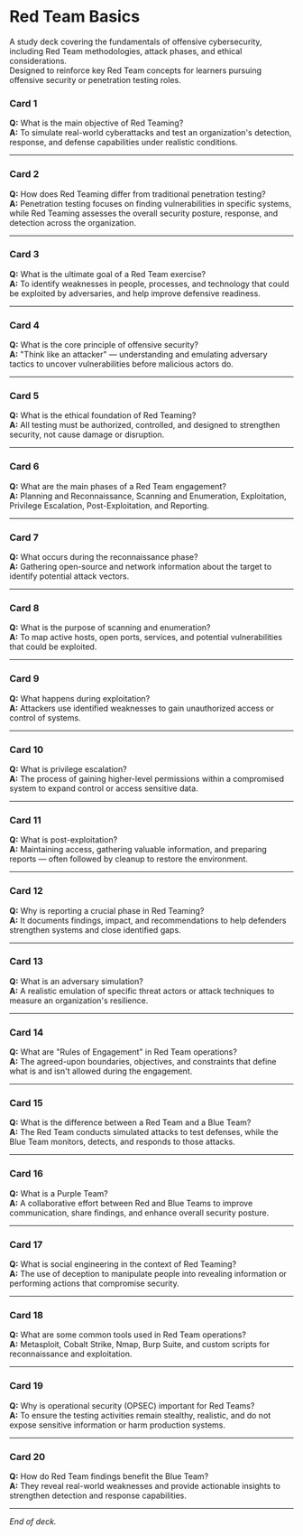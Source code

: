 # Red Team Basics

A study deck covering the fundamentals of offensive cybersecurity, including Red Team methodologies, attack phases, and ethical considerations.  
Designed to reinforce key Red Team concepts for learners pursuing offensive security or penetration testing roles.

### Card 1
**Q:** What is the main objective of Red Teaming?  
**A:** To simulate real-world cyberattacks and test an organization's detection, response, and defense capabilities under realistic conditions.

---

### Card 2
**Q:** How does Red Teaming differ from traditional penetration testing?  
**A:** Penetration testing focuses on finding vulnerabilities in specific systems, while Red Teaming assesses the overall security posture, response, and detection across the organization.

---

### Card 3
**Q:** What is the ultimate goal of a Red Team exercise?  
**A:** To identify weaknesses in people, processes, and technology that could be exploited by adversaries, and help improve defensive readiness.

---

### Card 4
**Q:** What is the core principle of offensive security?  
**A:** "Think like an attacker" — understanding and emulating adversary tactics to uncover vulnerabilities before malicious actors do.

---

### Card 5
**Q:** What is the ethical foundation of Red Teaming?  
**A:** All testing must be authorized, controlled, and designed to strengthen security, not cause damage or disruption.

---

### Card 6
**Q:** What are the main phases of a Red Team engagement?  
**A:** Planning and Reconnaissance, Scanning and Enumeration, Exploitation, Privilege Escalation, Post-Exploitation, and Reporting.

---

### Card 7
**Q:** What occurs during the reconnaissance phase?  
**A:** Gathering open-source and network information about the target to identify potential attack vectors.

---

### Card 8
**Q:** What is the purpose of scanning and enumeration?  
**A:** To map active hosts, open ports, services, and potential vulnerabilities that could be exploited.

---

### Card 9
**Q:** What happens during exploitation?  
**A:** Attackers use identified weaknesses to gain unauthorized access or control of systems.

---

### Card 10
**Q:** What is privilege escalation?  
**A:** The process of gaining higher-level permissions within a compromised system to expand control or access sensitive data.

---

### Card 11
**Q:** What is post-exploitation?  
**A:** Maintaining access, gathering valuable information, and preparing reports — often followed by cleanup to restore the environment.

---

### Card 12
**Q:** Why is reporting a crucial phase in Red Teaming?  
**A:** It documents findings, impact, and recommendations to help defenders strengthen systems and close identified gaps.

---

### Card 13
**Q:** What is an adversary simulation?  
**A:** A realistic emulation of specific threat actors or attack techniques to measure an organization's resilience.

---

### Card 14
**Q:** What are "Rules of Engagement" in Red Team operations?  
**A:** The agreed-upon boundaries, objectives, and constraints that define what is and isn't allowed during the engagement.

---

### Card 15
**Q:** What is the difference between a Red Team and a Blue Team?  
**A:** The Red Team conducts simulated attacks to test defenses, while the Blue Team monitors, detects, and responds to those attacks.

---

### Card 16
**Q:** What is a Purple Team?  
**A:** A collaborative effort between Red and Blue Teams to improve communication, share findings, and enhance overall security posture.

---

### Card 17
**Q:** What is social engineering in the context of Red Teaming?  
**A:** The use of deception to manipulate people into revealing information or performing actions that compromise security.

---

### Card 18
**Q:** What are some common tools used in Red Team operations?  
**A:** Metasploit, Cobalt Strike, Nmap, Burp Suite, and custom scripts for reconnaissance and exploitation.

---

### Card 19
**Q:** Why is operational security (OPSEC) important for Red Teams?  
**A:** To ensure the testing activities remain stealthy, realistic, and do not expose sensitive information or harm production systems.

---

### Card 20
**Q:** How do Red Team findings benefit the Blue Team?  
**A:** They reveal real-world weaknesses and provide actionable insights to strengthen detection and response capabilities.

---

*End of deck.*